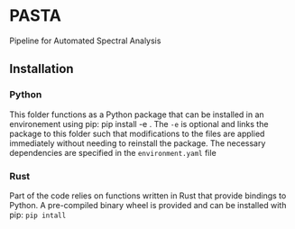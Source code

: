 # PASTA
 Pipeline for Automated Spectral Analysis

## Installation
### Python
This folder functions as a Python package that can be installed in an environement using pip:
    pip install -e .
The `-e` is optional and links the package to this folder such that modifications to the files are applied immediately without needing to reinstall the package.
The necessary dependencies are specified in the `environment.yaml` file

### Rust
Part of the code relies on functions written in Rust that provide bindings to Python.
A pre-compiled binary wheel is provided and can be installed with pip:
`pip intall `
